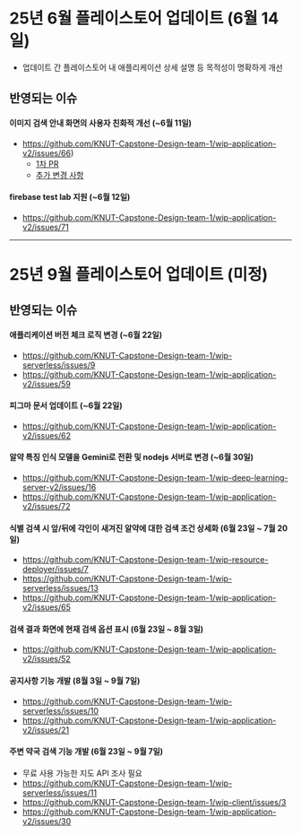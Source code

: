 # 25년 6월 플레이스토어 업데이트 (6월 14일)

- 업데이트 간 플레이스토어 내 애플리케이션 상세 설명 등 목적성이 명확하게 개선

## 반영되는 이슈
#### 이미지 검색 안내 화면의 사용자 친화적 개선 (~6월 11일)
- https://github.com/KNUT-Capstone-Design-team-1/wip-application-v2/issues/66)
  - [1차 PR](https://github.com/KNUT-Capstone-Design-team-1/wip-application-v2/pull/73)
  - [추가 변경 사항](https://github.com/KNUT-Capstone-Design-team-1/wip-application-v2/issues/66#issuecomment-2897718795)

#### firebase test lab 지원 (~6월 12일)
- https://github.com/KNUT-Capstone-Design-team-1/wip-application-v2/issues/71

---
 
# 25년 9월 플레이스토어 업데이트 (미정)
## 반영되는 이슈
#### 애플리케이션 버전 체크 로직 변경 (~6월 22일)
- https://github.com/KNUT-Capstone-Design-team-1/wip-serverless/issues/9
- https://github.com/KNUT-Capstone-Design-team-1/wip-application-v2/issues/59

#### 피그마 문서 업데이트 (~6월 22일)
- https://github.com/KNUT-Capstone-Design-team-1/wip-application-v2/issues/62

#### 알약 특징 인식 모델을 Gemini로 전환 및 nodejs 서버로 변경 (~6월 30일)
- https://github.com/KNUT-Capstone-Design-team-1/wip-deep-learning-server-v2/issues/16
- https://github.com/KNUT-Capstone-Design-team-1/wip-application-v2/issues/72

#### 식별 검색 시 앞/뒤에 각인이 새겨진 알약에 대한 검색 조건 상세화 (6월 23일 ~ 7월 20일)
- https://github.com/KNUT-Capstone-Design-team-1/wip-resource-deployer/issues/7
- https://github.com/KNUT-Capstone-Design-team-1/wip-serverless/issues/13
- https://github.com/KNUT-Capstone-Design-team-1/wip-application-v2/issues/65

#### 검색 결과 화면에 현재 검색 옵션 표시 (6월 23일 ~ 8월 3일)
- https://github.com/KNUT-Capstone-Design-team-1/wip-application-v2/issues/52

#### 공지사항 기능 개발 (8월 3일 ~ 9월 7일)
- https://github.com/KNUT-Capstone-Design-team-1/wip-serverless/issues/10
- https://github.com/KNUT-Capstone-Design-team-1/wip-application-v2/issues/21

#### 주변 약국 검색 기능 개발 (6월 23일 ~ 9월 7일)
- 무료 사용 가능한 지도 API 조사 필요
- https://github.com/KNUT-Capstone-Design-team-1/wip-serverless/issues/11
- https://github.com/KNUT-Capstone-Design-team-1/wip-client/issues/3
- https://github.com/KNUT-Capstone-Design-team-1/wip-application-v2/issues/30
